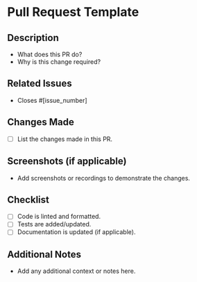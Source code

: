 # Pull Request Template

## Description
- What does this PR do?
- Why is this change required?

## Related Issues
- Closes #[issue_number]

## Changes Made
- [ ] List the changes made in this PR.

## Screenshots (if applicable)
- Add screenshots or recordings to demonstrate the changes.

## Checklist
- [ ] Code is linted and formatted.
- [ ] Tests are added/updated.
- [ ] Documentation is updated (if applicable).

## Additional Notes
- Add any additional context or notes here.